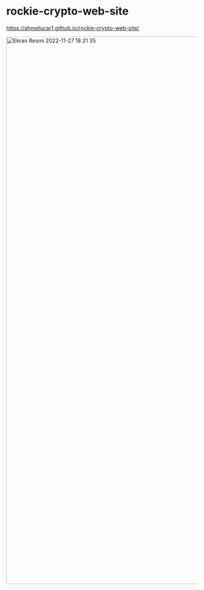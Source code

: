 # rockie-crypto-web-site
https://ahmetucar1.github.io/rockie-crypto-web-site/


<img width="1440" alt="Ekran Resmi 2022-11-27 18 21 35" src="https://user-images.githubusercontent.com/104788318/204143107-114afe68-65e6-4f52-bf89-bbc1a2e3c4da.png">
